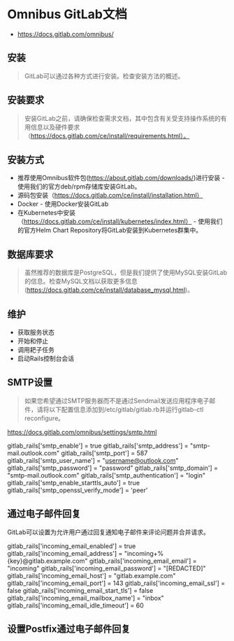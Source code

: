 # Omnibus GitLab文档

- https://docs.gitlab.com/omnibus/

## 安装

> GitLab可以通过各种方式进行安装。检查安装方法的概述。

## 安装要求

> 安装GitLab之前，请确保检查需求文档，其中包含有关受支持操作系统的有用信息以及硬件要求（https://docs.gitlab.com/ce/install/requirements.html）。

## 安装方式

- 推荐使用Omnibus软件包(https://about.gitlab.com/downloads/)进行安装 - 使用我们的官方deb/rpm存储库安装GitLab。
- 源码包安装（https://docs.gitlab.com/ce/install/installation.html）
- Docker - 使用Docker安装GitLab
- 在Kubernetes中安装（https://docs.gitlab.com/ce/install/kubernetes/index.html） - 使用我们的官方Helm Chart Repository将GitLab安装到Kubernetes群集中。

## 数据库要求

> 虽然推荐的数据库是PostgreSQL，但是我们提供了使用MySQL安装GitLab的信息。检查MySQL文档以获取更多信息(https://docs.gitlab.com/ce/install/database_mysql.html)。


## 维护

- 获取服务状态
- 开始和停止
- 调用耙子任务
- 启动Rails控制台会话

##




## SMTP设置

> 如果您希望通过SMTP服务器而不是通过Sendmail发送应用程序电子邮件，请将以下配置信息添加到/etc/gitlab/gitlab.rb并运行gitlab-ctl reconfigure。

https://docs.gitlab.com/omnibus/settings/smtp.html

gitlab_rails['smtp_enable'] = true
gitlab_rails['smtp_address'] = "smtp-mail.outlook.com"
gitlab_rails['smtp_port'] = 587
gitlab_rails['smtp_user_name'] = "username@outlook.com"
gitlab_rails['smtp_password'] = "password"
gitlab_rails['smtp_domain'] = "smtp-mail.outlook.com"
gitlab_rails['smtp_authentication'] = "login"
gitlab_rails['smtp_enable_starttls_auto'] = true
gitlab_rails['smtp_openssl_verify_mode'] = 'peer'

## 通过电子邮件回复

GitLab可以设置为允许用户通过回复通知电子邮件来评论问题并合并请求。


gitlab_rails['incoming_email_enabled'] = true
gitlab_rails['incoming_email_address'] = "incoming+%{key}@gitlab.example.com"
gitlab_rails['incoming_email_email'] = "incoming"
gitlab_rails['incoming_email_password'] = "[REDACTED]"
gitlab_rails['incoming_email_host'] = "gitlab.example.com"
gitlab_rails['incoming_email_port'] = 143
gitlab_rails['incoming_email_ssl'] = false
gitlab_rails['incoming_email_start_tls'] = false
gitlab_rails['incoming_email_mailbox_name'] = "inbox"
gitlab_rails['incoming_email_idle_timeout'] = 60


## 设置Postfix通过电子邮件回复
